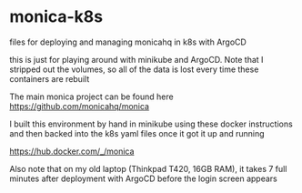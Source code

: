 # monica-k8s
files for deploying and managing monicahq in k8s with ArgoCD

this is just for playing around with minikube and ArgoCD. Note that I stripped out the volumes, so all of the data is lost every time these containers are rebuilt

The main monica project can be found here https://github.com/monicahq/monica

I built this environment by hand in minikube using these docker instructions and then backed into the k8s yaml files once it got it up and running

https://hub.docker.com/_/monica 

Also note that on my old laptop (Thinkpad T420, 16GB RAM), it takes 7 full minutes after deployment with ArgoCD before the login screen appears
